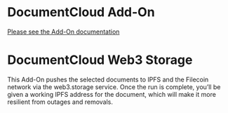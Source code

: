 
# DocumentCloud Add-On

[Please see the Add-On documentation](https://github.com/MuckRock/documentcloud-hello-world-addon/wiki/)

# DocumentCloud Web3 Storage

This Add-On pushes the selected documents to IPFS and the Filecoin network
via the web3.storage service. Once the run is complete, you’ll be given a
working IPFS address for the document, which will make it more resilient from
outages and removals.
